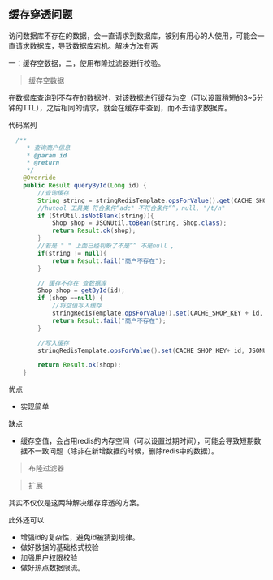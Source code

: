 ## 缓存穿透问题

访问数据库不存在的数据，会一直请求到数据库，被别有用心的人使用，可能会一直请求数据库，导致数据库宕机。解决方法有两

一：缓存空数据，二，使用布隆过滤器进行校验。

> 缓存空数据

在数据库查询到不存在的数据时，对该数据进行缓存为空（可以设置稍短的3~5分钟的TTL），之后相同的请求，就会在缓存中查到，而不去请求数据库。

代码案列

```java
  /**
     * 查询商户信息
     * @param id
     * @return
     */
    @Override
    public Result queryById(Long id) {
        //查询缓存
        String string = stringRedisTemplate.opsForValue().get(CACHE_SHOP_KEY+id);
        //hutool 工具类 符合条件“adc" 不符合条件“”，null, "/t/n"
        if (StrUtil.isNotBlank(string)){
            Shop shop = JSONUtil.toBean(string, Shop.class);
            return Result.ok(shop);
        }
        //若是 " " 上面已经判断了不是“” 不是null ,
        if(string != null){
            return Result.fail("商户不存在");
        }

        // 缓存不存在 查数据库
        Shop shop = getById(id);
        if (shop ==null) {
            //将空值写入缓存
            stringRedisTemplate.opsForValue().set(CACHE_SHOP_KEY + id, "", CACHE_NULL_TTL, TimeUnit.MINUTES);
            return Result.fail("商户不存在");
        }

        //写入缓存
        stringRedisTemplate.opsForValue().set(CACHE_SHOP_KEY+ id, JSONUtil.toJsonStr(shop), CACHE_SHOP_TTL, TimeUnit.MINUTES);

        return Result.ok(shop);
    }
```

优点

* 实现简单

缺点

* 缓存空值，会占用redis的内存空间（可以设置过期时间），可能会导致短期数据不一致问题（除非在新增数据的时候，删除redis中的数据）。





> 布隆过滤器







> 扩展

其实不仅仅是这两种解决缓存穿透的方案。

此外还可以

* 增强id的复杂性，避免id被猜到规律。
* 做好数据的基础格式校验
* 加强用户权限校验
* 做好热点数据限流。